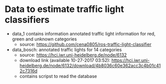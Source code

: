 # Data to estimate traffic light classifiers
- data_1 contains information annotated traffic light information for red, green and unknown categories
	- source: https://github.com/cena0805/ros-traffic-light-classifier
- data_bosch: annotated traffic lights for 14 categories
  - source: https://hci.iwr.uni-heidelberg.de/node/6132
  - download link (available 10-27-2017 03:52): https://hci.iwr.uni-heidelberg.de/node/6132/download/4b8036c60e362acc3c4b01c412c7316d
  - contains scripst to read the database